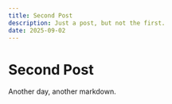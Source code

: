 ```yaml
---
title: Second Post
description: Just a post, but not the first.
date: 2025-09-02
---
```


# Second Post

Another day, another markdown.
